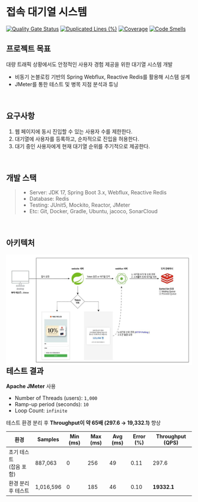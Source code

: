 # 접속 대기열 시스템

[![Quality Gate Status](https://sonarcloud.io/api/project_badges/measure?project=ljw1126_waitingSystem&metric=alert_status)](https://sonarcloud.io/summary/new_code?id=ljw1126_waitingSystem)
[![Duplicated Lines (%)](https://sonarcloud.io/api/project_badges/measure?project=ljw1126_waitingSystem&metric=duplicated_lines_density)](https://sonarcloud.io/summary/new_code?id=ljw1126_waitingSystem)
[![Coverage](https://sonarcloud.io/api/project_badges/measure?project=ljw1126_waitingSystem&metric=coverage)](https://sonarcloud.io/summary/new_code?id=ljw1126_waitingSystem)
[![Code Smells](https://sonarcloud.io/api/project_badges/measure?project=ljw1126_waitingSystem&metric=code_smells)](https://sonarcloud.io/summary/new_code?id=ljw1126_waitingSystem)

## 프로젝트 목표
대량 트래픽 상황에서도 안정적인 사용자 경험 제공을 위한 대기열 시스템 개발
- 비동기 논블로킹 기반의 Spring Webflux, Reactive Redis를 활용해 시스템 설계
- JMeter를 통한 테스트 및 병목 지점 분석과 튜닝
<br/>

## 요구사항 
1. 웹 페이지에 동시 진입할 수 있는 사용자 수를 제한한다.
2. 대기열에 사용자를 등록하고, 순차적으로 진입을 허용한다.
3. 대기 중인 사용자에게 현재 대기열 순위를 주기적으로 제공한다.

<br/>

## 개발 스택
>- Server: JDK 17, Spring Boot 3.x, Webflux, Reactive Redis <br/>
>- Database: Redis <br/>
>- Testing: JUnit5, Mockito, Reactor, JMeter <br/>
>- Etc: Git, Docker, Gradle, Ubuntu, jacoco, SonarCloud <br/>

<br/>

## 아키텍처
<img src="https://github.com/ljw1126/user-content/blob/master/waiting-system/flow.jpg?raw=true" alt="다이어그램" style="float: left" />
<br/>

## 테스트 결과
**Apache JMeter** 사용
- Number of Threads (users): `1,000`
- Ramp-up period (seconds): `10`
- Loop Count: `infinite`

테스트 환경 분리 후 **Throughput이 약 65배 (297.6 → 19,332.1)** 향상

| 환경               | Samples   | Min (ms) | Max (ms) | Avg (ms) | Error (%) | Throughput (QPS) |
|------------------|-----------|----------|----------|----------|-----------|------------------|
| 초기 테스트<br/> (잡음 포함) | 887,063   | 0        | 256      | 49       | 0.11      | 297.6            |
| 환경 분리 후 테스트   | 1,016,596 | 0        | 185      | 46       | 0.10      | **19332.1**      |
